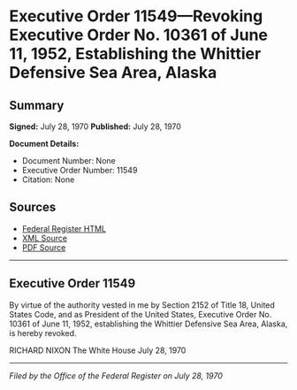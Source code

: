 # Executive Order 11549—Revoking Executive Order No. 10361 of June 11, 1952, Establishing the Whittier Defensive Sea Area, Alaska

## Summary

**Signed:** July 28, 1970
**Published:** July 28, 1970

**Document Details:**
- Document Number: None
- Executive Order Number: 11549
- Citation: None

## Sources
- [Federal Register HTML](https://www.presidency.ucsb.edu/documents/executive-order-11549-revoking-executive-order-no-10361-june-11-1952-establishing-the)
- [XML Source](None)
- [PDF Source](None)

---

## Executive Order 11549

By virtue of the authority vested in me by Section 2152 of Title 18, United States Code, and as President of the United States, Executive Order No. 10361 of June 11, 1952, establishing the Whittier Defensive Sea Area, Alaska, is hereby revoked.

RICHARD NIXON
The White House
July 28, 1970

---

*Filed by the Office of the Federal Register on July 28, 1970*
